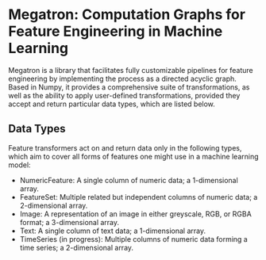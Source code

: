 # Megatron: Computation Graphs for Feature Engineering in Machine Learning

Megatron is a library that facilitates fully customizable pipelines for feature engineering by implementing the process as a directed acyclic graph. Based in Numpy, it provides a comprehensive suite of transformations, as well as the ability to apply user-defined transformations, provided they accept and return particular data types, which are listed below.

## Data Types
Feature transformers act on and return data only in the following types, which aim to cover all forms of features one might use in a machine learning model:

- NumericFeature: A single column of numeric data; a 1-dimensional array.
- FeatureSet: Multiple related but independent columns of numeric data; a 2-dimensional array.
- Image: A representation of an image in either greyscale, RGB, or RGBA format; a 3-dimensional array.
- Text: A single column of text data; a 1-dimensional array.
- TimeSeries (in progress): Multiple columns of numeric data forming a time series; a 2-dimensional array.
